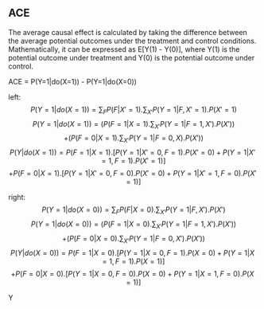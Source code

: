 ## ACE
The average causal effect is calculated by taking the difference between the average potential outcomes under the treatment and control conditions.
Mathematically, it can be expressed as E[Y(1) - Y(0)], where Y(1) is the potential outcome under treatment and Y(0) is the potential outcome under control. 



ACE = P(Y=1|do(X=1)) - P(Y=1|do(X=0))

left:
$$P(Y=1|do(X=1))=\sum_{F}P(F|X'=1).\sum_{X'}P(Y=1|F,X'=1).P(X'=1)$$
$$P(Y=1|do(X=1))=(P(F=1|X=1).\sum_{X'}P(Y=1|F=1,X').P(X'))$$
                $$+ (P(F=0|X=1).\sum_{X'}P(Y=1|F=0,X).P(X'))$$
$$P(Y|do(X=1))= P(F=1|X=1).[P(Y=1|X'=0,F=1).P(X'=0)+P(Y=1|X'=1,F=1).P(X'=1)]$$
              $$  +P(F=0|X=1).[P(Y=1|X'=0,F=0).P(X'=0)+P(Y=1|X'=1,F=0).P(X'=1)]$$

right:
$$P(Y=1|do(X=0))=\sum_{F}P(F|X=0).\sum_{X'}P(Y=1|F,X').P(X')$$
$$P(Y=1|do(X=0))=(P(F=1|X=0).\sum_{X'}P(Y=1|F=1,X').P(X'))$$
                $$+ (P(F=0|X=0).\sum_{X'}P(Y=1|F=0,X').P(X'))$$
$$P(Y|do(X=0))= P(F=1|X=0).[P(Y=1|X=0,F=1).P(X=0)+P(Y=1|X=1,F=1).P(X=1)]$$
              $$  +P(F=0|X=0).[P(Y=1|X=0,F=0).P(X=0)+P(Y=1|X=1,F=0).P(X=1)]$$

Y
